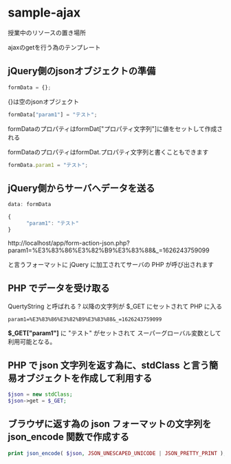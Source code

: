 # sample-ajax
授業中のリソースの置き場所

ajaxのgetを行う為のテンプレート
## jQuery側のjsonオブジェクトの準備
```javascript
formData = {};
```
{}は空のjsonオブジェクト
```javascript
formData["param1"] = "テスト";
```
formDataのプロパティはformDat["プロパティ文字列"]に値をセットして作成される

formDataのプロパティはformDat.プロパティ文字列と書くこともできます
```javascript
formData.param1 = "テスト";
```
## jQuery側からサーバへデータを送る
```javascript
data: formData
```
```javascript
{
      "param1": "テスト"
}
```
http://localhost/app/form-action-json.php?param1=%E3%83%86%E3%82%B9%E3%83%88&_=1626243759099

と言うフォーマットに jQuery に加工されてサーバの PHP が呼び出されます
## PHP でデータを受け取る
QuertyString と呼ばれる ? 以降の文字列が $_GET にセットされて PHP に入る
```
param1=%E3%83%86%E3%82%B9%E3%83%88&_=1626243759099
```
<b>$_GET["param1"]</b> に "テスト" がセットされて スーパーグローバル変数として利用可能となる。
## PHP で json 文字列を返す為に、stdClass と言う簡易オブジェクトを作成して利用する
```php
$json = new stdClass;
$json->get = $_GET;
```
## ブラウザに返す為の json フォーマットの文字列を json_encode 関数で作成する
```php
print json_encode( $json, JSON_UNESCAPED_UNICODE | JSON_PRETTY_PRINT );
```
